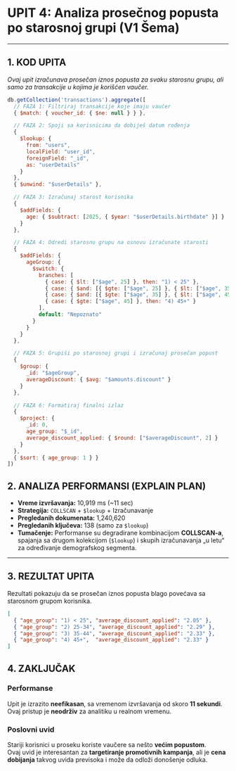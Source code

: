 # UPIT 4: Analiza prosečnog popusta po starosnoj grupi (V1 Šema)

---

## 1. KOD UPITA

*Ovaj upit izračunava prosečan iznos popusta za svaku starosnu grupu, ali samo za transakcije u kojima je korišćen vaučer.*

```javascript
db.getCollection('transactions').aggregate([
  // FAZA 1: Filtriraj transakcije koje imaju vaučer
  { $match: { voucher_id: { $ne: null } } },

  // FAZA 2: Spoji sa korisnicima da dobiješ datum rođenja
  {
    $lookup: {
      from: "users",
      localField: "user_id",
      foreignField: "_id",
      as: "userDetails"
    }
  },
  { $unwind: "$userDetails" },

  // FAZA 3: Izračunaj starost korisnika
  {
    $addFields: {
      age: { $subtract: [2025, { $year: "$userDetails.birthdate" }] }
    }
  },

  // FAZA 4: Odredi starosnu grupu na osnovu izračunate starosti
  {
    $addFields: {
      ageGroup: {
        $switch: {
          branches: [
            { case: { $lt: ["$age", 25] }, then: "1) < 25" },
            { case: { $and: [{ $gte: ["$age", 25] }, { $lt: ["$age", 35] }] }, then: "2) 25-34" },
            { case: { $and: [{ $gte: ["$age", 35] }, { $lt: ["$age", 45] }] }, then: "3) 35-44" },
            { case: { $gte: ["$age", 45] }, then: "4) 45+" }
          ],
          default: "Nepoznato"
        }
      }
    }
  },

  // FAZA 5: Grupiši po starosnoj grupi i izračunaj prosečan popust
  {
    $group: {
      _id: "$ageGroup",
      averageDiscount: { $avg: "$amounts.discount" }
    }
  },

  // FAZA 6: Formatiraj finalni izlaz
  {
    $project: {
      _id: 0,
      age_group: "$_id",
      average_discount_applied: { $round: ["$averageDiscount", 2] }
    }
  },
  { $sort: { age_group: 1 } }
])
```
## 2. ANALIZA PERFORMANSI (EXPLAIN PLAN)

- **Vreme izvršavanja:** 10,919 ms (~11 sec)  
- **Strategija:** `COLLSCAN` + `$lookup` + Izračunavanje  
- **Pregledanih dokumenata:** 1,240,620  
- **Pregledanih ključeva:** 138 (samo za `$lookup`)  
- **Tumačenje:** Performanse su degradirane kombinacijom **COLLSCAN-a**, spajanja sa drugom kolekcijom (`$lookup`) i skupih izračunavanja „u letu“ za određivanje demografskog segmenta.

---

## 3. REZULTAT UPITA

Rezultati pokazuju da se prosečan iznos popusta blago povećava sa starosnom grupom korisnika.

```json
[
  { "age_group": "1) < 25", "average_discount_applied": "2.05" },
  { "age_group": "2) 25-34", "average_discount_applied": "2.29" },
  { "age_group": "3) 35-44", "average_discount_applied": "2.33" },
  { "age_group": "4) 45+",  "average_discount_applied": "2.33" }
]
```

## 4. ZAKLJUČAK

### Performanse
Upit je izrazito **neefikasan**, sa vremenom izvršavanja od skoro **11 sekundi**.  
Ovaj pristup je **neodrživ** za analitiku u realnom vremenu.

### Poslovni uvid
Stariji korisnici u proseku koriste vaučere sa nešto **većim popustom**.  
Ovaj uvid je interesantan za **targetiranje promotivnih kampanja**, ali je **cena dobijanja** takvog uvida previsoka i može da odloži donošenje odluka.

